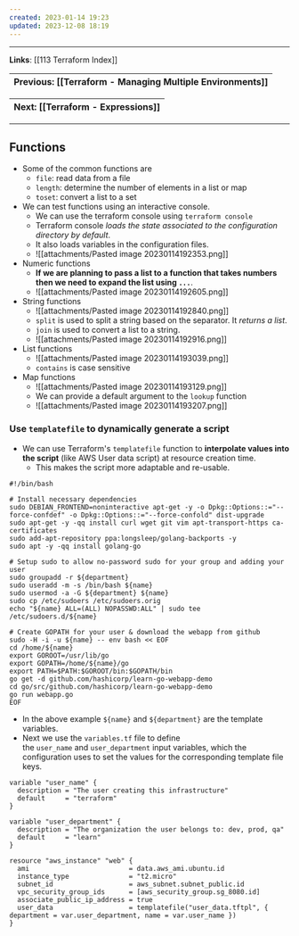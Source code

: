 ```yaml
---
created: 2023-01-14 19:23
updated: 2023-12-08 18:19
---
```

---
**Links**: [[113 Terraform Index]]

| Previous: [[Terraform - Managing Multiple Environments]] |
|-|

| Next: [[Terraform - Expressions]] |
|-|

---
## Functions
- Some of the common functions are 
	- `file`: read data from a file 
	- `length`: determine the number of elements in a list or map
	- `toset`: convert a list to a set
 - We can test functions using an interactive console.
	- We can use the terraform console using `terraform console`
	- Terraform console *loads the state associated to the configuration directory by default*.
	- It also loads variables in the configuration files.
	- ![[attachments/Pasted image 20230114192353.png]]
- Numeric functions
	- **If we are planning to pass a list to a function that takes numbers then we need to expand the list using `...`**.
	- ![[attachments/Pasted image 20230114192605.png]]
- String functions
	- ![[attachments/Pasted image 20230114192840.png]]
	- `split` is used to split a string based on the separator. It *returns a list*.
	- `join` is used to convert a list to a string.
	- ![[attachments/Pasted image 20230114192916.png]]
- List functions
	- ![[attachments/Pasted image 20230114193039.png]]
	- `contains` is case sensitive
 - Map functions
	- ![[attachments/Pasted image 20230114193129.png]]
	- We can provide a default argument to the `lookup` function
	- ![[attachments/Pasted image 20230114193207.png]]

### Use `templatefile` to dynamically generate a script
- We can use Terraform's `templatefile` function to **interpolate values into the script** (like AWS User data script) at resource creation time. 
	- This makes the script more adaptable and re-usable.

```hcl file:"user_data.tftpl" fold
#!/bin/bash

# Install necessary dependencies
sudo DEBIAN_FRONTEND=noninteractive apt-get -y -o Dpkg::Options::="--force-confdef" -o Dpkg::Options::="--force-confold" dist-upgrade
sudo apt-get -y -qq install curl wget git vim apt-transport-https ca-certificates
sudo add-apt-repository ppa:longsleep/golang-backports -y
sudo apt -y -qq install golang-go

# Setup sudo to allow no-password sudo for your group and adding your user
sudo groupadd -r ${department}
sudo useradd -m -s /bin/bash ${name}
sudo usermod -a -G ${department} ${name}
sudo cp /etc/sudoers /etc/sudoers.orig
echo "${name} ALL=(ALL) NOPASSWD:ALL" | sudo tee /etc/sudoers.d/${name}

# Create GOPATH for your user & download the webapp from github
sudo -H -i -u ${name} -- env bash << EOF
cd /home/${name}
export GOROOT=/usr/lib/go
export GOPATH=/home/${name}/go
export PATH=$PATH:$GOROOT/bin:$GOPATH/bin
go get -d github.com/hashicorp/learn-go-webapp-demo
cd go/src/github.com/hashicorp/learn-go-webapp-demo
go run webapp.go
EOF
```

- In the above example `${name}` and `${department}` are the template variables.
- Next we use the `variables.tf` file to define the `user_name` and `user_department` input variables, which the configuration uses to set the values for the corresponding template file keys.

```hcl file:"variables.tf" fold
variable "user_name" {
  description = "The user creating this infrastructure"
  default     = "terraform"
}

variable "user_department" {
  description = "The organization the user belongs to: dev, prod, qa"
  default     = "learn"
}
```

```hcl title:"Using the template file with the arguments" fold
resource "aws_instance" "web" {
  ami                         = data.aws_ami.ubuntu.id
  instance_type               = "t2.micro"
  subnet_id                   = aws_subnet.subnet_public.id
  vpc_security_group_ids      = [aws_security_group.sg_8080.id]
  associate_public_ip_address = true
  user_data                   = templatefile("user_data.tftpl", { department = var.user_department, name = var.user_name })
}
```